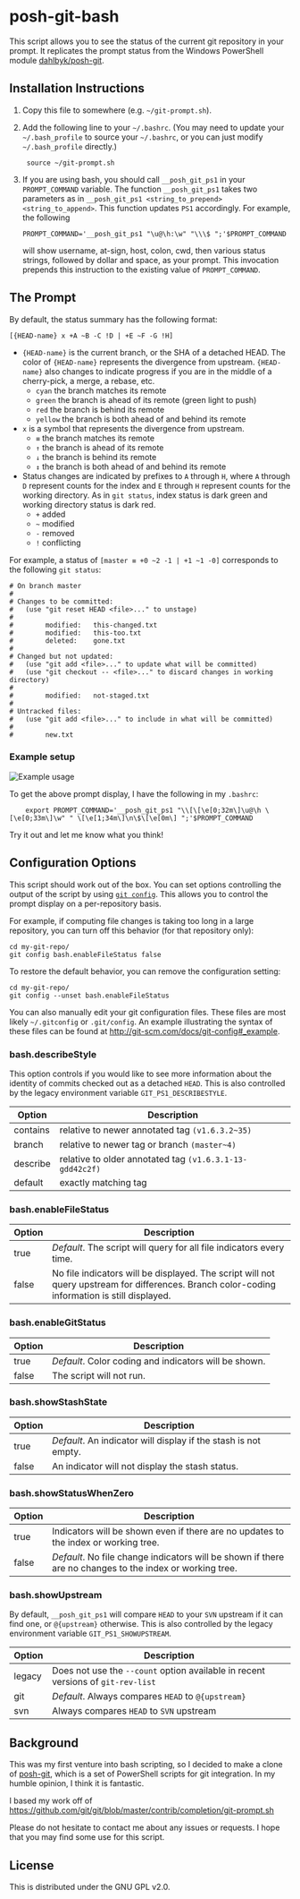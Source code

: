 posh-git-bash
=============

This script allows you to see the status of the current git repository in your
prompt. It replicates the prompt status from the Windows PowerShell module
[dahlbyk/posh-git](https://github.com/dahlbyk/posh-git).


Installation Instructions
-------------------------

1. Copy this file to somewhere (e.g. `~/git-prompt.sh`).
2. Add the following line to your `~/.bashrc`. (You may need to update
   your `~/.bash_profile` to source your `~/.bashrc`, or you can just modify
   `~/.bash_profile` directly.)

        source ~/git-prompt.sh

3.  If you are using bash, you should call `__posh_git_ps1` in your
    `PROMPT_COMMAND` variable. The function `__posh_git_ps1` takes two
    parameters as in `__posh_git_ps1 <string_to_prepend> <string_to_append>`.
    This function updates `PS1` accordingly. For example, the following

        PROMPT_COMMAND='__posh_git_ps1 "\u@\h:\w" "\\\$ ";'$PROMPT_COMMAND

    will show username, at-sign, host, colon, cwd, then various status strings,
    followed by dollar and space, as your prompt. This invocation prepends this
    instruction to the existing value of `PROMPT_COMMAND`.


The Prompt
----------

By default, the status summary has the following format:

    [{HEAD-name} x +A ~B -C !D | +E ~F -G !H]

* `{HEAD-name}` is the current branch, or the SHA of a detached HEAD. The color
  of `{HEAD-name}` represents the divergence from upstream. `{HEAD-name}` also
  changes to indicate progress if you are in the middle of a cherry-pick, a
  merge, a rebase, etc.
  * `cyan`   the branch matches its remote
  * `green`  the branch is ahead of its remote (green light to push)
  * `red`    the branch is behind its remote
  * `yellow` the branch is both ahead of and behind its remote
* `x` is a symbol that represents the divergence from upstream.
  * `≡` the branch matches its remote
  * `↑` the branch is ahead of its remote
  * `↓` the branch is behind its remote
  * `↕` the branch is both ahead of and behind its remote
* Status changes are indicated by prefixes to `A` through `H`, where `A` through
  `D` represent counts for the index and `E` through `H` represent counts for
  the working directory. As in `git status`, index status is dark green and
  working directory status is dark red.
  * `+` added
  * `~` modified
  * `-` removed
  * `!` conflicting

For example, a status of `[master ≡ +0 ~2 -1 | +1 ~1 -0]` corresponds to the
following `git status`:

    # On branch master
    #
    # Changes to be committed:
    #   (use "git reset HEAD <file>..." to unstage)
    #
    #        modified:   this-changed.txt
    #        modified:   this-too.txt
    #        deleted:    gone.txt
    #
    # Changed but not updated:
    #   (use "git add <file>..." to update what will be committed)
    #   (use "git checkout -- <file>..." to discard changes in working directory)
    #
    #        modified:   not-staged.txt
    #
    # Untracked files:
    #   (use "git add <file>..." to include in what will be committed)
    #
    #        new.txt

### Example setup

![Example usage](http://i.imgur.com/nEtBjR2.png)

To get the above prompt display, I have the following in my `.bashrc`:

        export PROMPT_COMMAND='__posh_git_ps1 "\\[\[\e[0;32m\]\u@\h \[\e[0;33m\]\w" " \[\e[1;34m\]\n\$\[\e[0m\] ";'$PROMPT_COMMAND

Try it out and let me know what you think!


Configuration Options
---------------------

This script should work out of the box. You can set options controlling the
output of the script by using
[`git config`](https://www.kernel.org/pub/software/scm/git/docs/git-config.html).
This allows you to control the prompt display on a per-repository basis.

For example, if computing file changes is taking too long in a large repository,
you can turn off this behavior (for that repository only):

    cd my-git-repo/
    git config bash.enableFileStatus false

To restore the default behavior, you can remove the configuration setting:

    cd my-git-repo/
    git config --unset bash.enableFileStatus


You can also manually edit your git configuration files. These files are most
likely `~/.gitconfig` or `.git/config`. An example illustrating the syntax of
these files can be found at http://git-scm.com/docs/git-config#_example.


### bash.describeStyle

This option controls if you would like to see more information about the
identity of commits checked out as a detached `HEAD`. This is also controlled
by the legacy environment variable `GIT_PS1_DESCRIBESTYLE`.

Option   | Description
-------- | -----------
contains | relative to newer annotated tag `(v1.6.3.2~35)`
branch   | relative to newer tag or branch `(master~4)`
describe | relative to older annotated tag `(v1.6.3.1-13-gdd42c2f)`
default  | exactly matching tag

### bash.enableFileStatus

Option | Description
------ | -----------
true   | _Default_. The script will query for all file indicators every time.
false  | No file indicators will be displayed. The script will not query upstream for differences. Branch color-coding information is still displayed.

### bash.enableGitStatus

Option | Description
------ | -----------
true   | _Default_. Color coding and indicators will be shown.
false  | The script will not run.

### bash.showStashState

Option | Description
------ | -----------
true   | _Default_. An indicator will display if the stash is not empty.
false  | An indicator will not display the stash status.

### bash.showStatusWhenZero

Option | Description
------ | -----------
true   | Indicators will be shown even if there are no updates to the index or working tree.
false  | _Default_. No file change indicators will be shown if there are no changes to the index or working tree.

### bash.showUpstream

By default, `__posh_git_ps1` will compare `HEAD` to your `SVN` upstream if it can
find one, or `@{upstream}` otherwise. This is also controlled by the legacy
environment variable `GIT_PS1_SHOWUPSTREAM`.

Option | Description
------ | -----------
legacy | Does not use the `--count` option available in recent versions of `git-rev-list`
git    | _Default_. Always compares `HEAD` to `@{upstream}`
svn    | Always compares `HEAD` to `SVN` upstream


Background
----------

This was my first venture into bash scripting, so I decided to make a clone of
[posh-git](https://github.com/dahlbyk/posh-git), which is a set of PowerShell
scripts for git integration. In my humble opinion, I think it is fantastic.

I based my work off of
https://github.com/git/git/blob/master/contrib/completion/git-prompt.sh

Please do not hesitate to contact me about any issues or requests. I hope that
you may find some use for this script.


License
-------

This is distributed under the GNU GPL v2.0.
